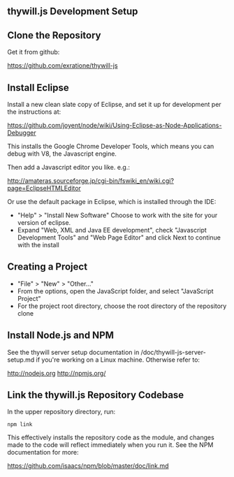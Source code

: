 thywill.js Development Setup
----------------------------

Clone the Repository
------------------------

Get it from github: 

https://github.com/exratione/thywill-js

Install Eclipse
---------------

Install a new clean slate copy of Eclipse, and set it up for development per the instructions at:

https://github.com/joyent/node/wiki/Using-Eclipse-as-Node-Applications-Debugger

This installs the Google Chrome Developer Tools, which means you can debug with V8, the Javascript engine.

Then add a Javascript editor you like. e.g.:

http://amateras.sourceforge.jp/cgi-bin/fswiki_en/wiki.cgi?page=EclipseHTMLEditor

Or use the default package in Eclipse, which is installed through the IDE:

  * "Help" > "Install New Software" Choose to work with the site for your version of eclipse.
  * Expand "Web, XML and Java EE development", check "Javascript Development Tools" and "Web Page Editor" and click Next to continue with the install

Creating a Project
------------------

  * "File" > "New" > "Other..."
  * From the options, open the JavaScript folder, and select "JavaScript Project"
  * For the project root directory, choose the root directory of the repository clone

Install Node.js and NPM
-----------------------

See the thywill server setup documentation in /doc/thywill-js-server-setup.md if you're working on a Linux machine. Otherwise refer to:

http://nodejs.org
http://npmjs.org/

Link the thywill.js Repository Codebase
--------------------------------------- 

In the upper repository directory, run:

    npm link

This effectively installs the repository code as the module, and changes made to the code will reflect immediately when you run it. See the NPM documentation for more:

https://github.com/isaacs/npm/blob/master/doc/link.md